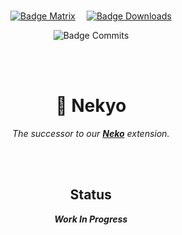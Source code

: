 

<br>

<div align = center>

[![Badge Matrix]][Matrix]   
[![Badge Downloads]][Releases]

![Badge Commits]

<br>
<br>

# 🐾 Nekyo

*The successor to our **[Neko]** extension.*

<br>
<br>

## Status

***Work In Progress***

<br>


<!----------------------------------------------------------------------------->

[Releases]: https://github.com/LewdTechnologies/Nekyo/releases
[Matrix]: https://matrix.to/#/#lewdtechnologies:matrix.org
[Neko]: https://github.com/LewdTechnologies/Neko


<!---------------------------------[ Badges ]---------------------------------->

[Badge Downloads]: https://img.shields.io/github/downloads/LewdTechnologies/Nekyo/total?style=for-the-badge&labelColor=319795&color=236c6a&logoColor=white&logo=GoogleAnalytics
[Badge Commits]: https://img.shields.io/github/commit-activity/m/LewdTechnologies/Nekyo?color=00679e&labelColor=007ec6&label=Commits&logo=Git%20LFS&logoColor=white&style=for-the-badge
[Badge Matrix]: https://img.shields.io/badge/Matrix-0a936a?logo=Matrix&logoColor=white&style=for-the-badge&labelColor=0DBD8B
